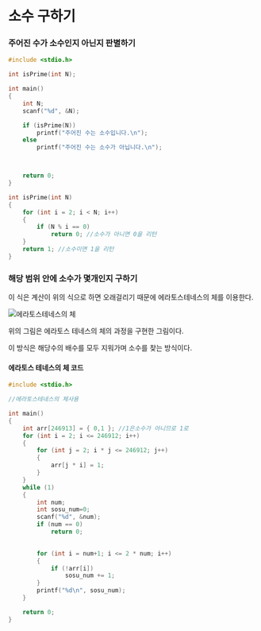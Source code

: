 # 소수 구하기

### 주어진 수가 소수인지 아닌지 판별하기

```c
#include <stdio.h>

int isPrime(int N);

int main()
{
	int N;
	scanf("%d", &N);

	if (isPrime(N))
		printf("주어진 수는 소수입니다.\n");
	else
		printf("주어진 수는 소수가 아닙니다.\n");



	return 0;
}

int isPrime(int N)
{
	for (int i = 2; i < N; i++)
	{
		if (N % i == 0)
			return 0; //소수가 아니면 0을 리턴
	}
	return 1; //소수이면 1을 리턴
}
```

### 해당 범위 안에 소수가 몇개인지 구하기

이 식은 계산이 위의 식으로 하면 오래걸리기 때문에 에라토스테네스의 체를 이용한다.

![에라토스테네스의 체](https://upload.wikimedia.org/wikipedia/commons/b/b9/Sieve_of_Eratosthenes_animation.gif)

위의 그림은 에라토스 테네스의 체의 과정을 구현한 그림이다.

이 방식은 해당수의 배수를 모두 지워가며 소수를 찾는 방식이다.

#### 에라토스 테네스의 체 코드

```c
#include <stdio.h>

//에라토스테네스의 체사용

int main()
{
	int arr[246913] = { 0,1 }; //1은소수가 아니므로 1로
	for (int i = 2; i <= 246912; i++)
	{
		for (int j = 2; i * j <= 246912; j++)
		{
			arr[j * i] = 1;
		}
	}
	while (1)
	{
		int num;
		int sosu_num=0;
		scanf("%d", &num);
		if (num == 0)
			return 0;
		

		for (int i = num+1; i <= 2 * num; i++)
		{
			if (!arr[i])
				sosu_num += 1;
		}
		printf("%d\n", sosu_num);
	}

	return 0;
}
```

